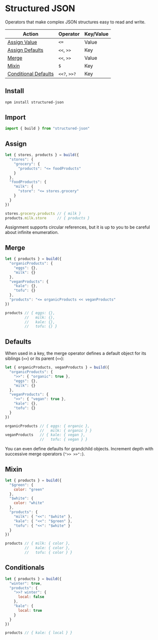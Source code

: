 # Structured JSON

Operators that make complex JSON structures easy to read and write.

Action                                | Operator     | Key/Value
------------------------------------- | ------------ | ---------
[Assign Value](#assign)               | `<=`         | Value
[Assign Defaults](#defaults)          | `<<`, `>>`   | Key
[Merge](#merge)                       | `<<`, `>>`   | Value
[Mixin](#mixin)                       | `$`          | Key
[Conditional Defaults](#conditionals) | `<<?`, `>>?` | Key

## Install

```bash
npm install structured-json
```

## Import

```js
import { build } from "structured-json"
```

## Assign

```js
let { stores, products } = build({
  "stores": {
    "grocery": {
      "products": "<= foodProducts"
    }
  },
  "foodProducts": {
    "milk": {
      "store": "<= stores.grocery"
    }
  }
})

stores.grocery.products // { milk }
products.milk.store     // { products }
```

Assignment supports circular references, but it is up to you to be careful about infinite enumeration.

## Merge

```js
let { products } = build({
  "organicProducts": {
    "eggs": {},
    "milk": {}
  },
  "veganProducts": {
    "kale": {},
    "tofu": {}
  },
  "products": "<= organicProducts << veganProducts"
})

products // { eggs: {},
         //   milk: {},
         //   kale: {},
         //   tofu: {} }
```

## Defaults

When used in a key, the merge operator defines a default object for its siblings (`>>`) or its parent (`<<`):

```js
let { organicProducts, veganProducts } = build({
  "organicProducts": {
    ">>": { "organic": true },
    "eggs": {},
    "milk": {}
  },
  "veganProducts": {
    ">>": { "vegan": true },
    "kale": {},
    "tofu": {}
  }
})

organicProducts // { eggs: { organic },
                //   milk: { organic } }
veganProducts   // { kale: { vegan },
                //   tofu: { vegan } }
```

You can even define defaults for grandchild objects. Increment depth with successive merge operators (`">> >>":`).

## Mixin

```js
let { products } = build({
  "$green": {
    color: "green"
  },
  "$white": {
    color: "white"
  },
  "products": {
    "milk": { "<<": "$white" },
    "kale": { "<<": "$green" },
    "tofu": { "<<": "$white" }
  }
})

products // { milk: { color },
         //   kale: { color },
         //   tofu: { color } }
```

## Conditionals

```js
let { products } = build({
  "winter": true,
  "products": {
    ">>? winter": {
      local: false
    },
    "kale": {
      local: true
    }
  }
})

products // { kale: { local } }
```

